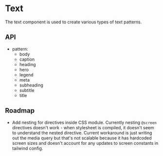 # Text

The text component is used to create various types of text patterns.

## API

- pattern:
  - body
  - caption
  - heading
  - hero
  - legend
  - meta
  - subheading
  - subtitle
  - title

## Roadmap

- Add nesting for directives inside CSS module. Currently nesting `@screen` directives doesn't work - when stylesheet is compiled, it doesn't seem to understand the nested directive. Current workaround is just writing out the media query but that's not scalable because it has hardcoded screen sizes and doesn't account for any updates to screen constants in tailwind config.
